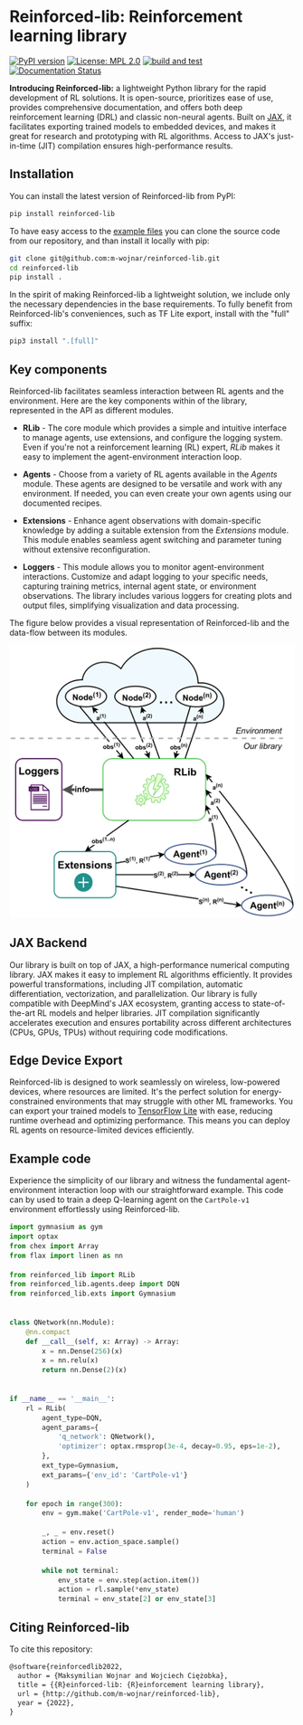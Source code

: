 # Reinforced-lib: Reinforcement learning library

[![PyPI version][pypi-badge]][pypi]
[![License: MPL 2.0][license-badge]][license]
[![build and test][tests-badge]][github-actions]
[![Documentation Status][rtd-badge]][documentation]

[pypi-badge]: https://img.shields.io/pypi/v/reinforced-lib
[pypi]: https://pypi.org/project/reinforced-lib/
[license-badge]: https://img.shields.io/badge/License-MPL%202.0-brightgreen.svg
[license]: https://opensource.org/licenses/MPL-2.0
[tests-badge]: https://github.com/m-wojnar/reinforced-lib/actions/workflows/python-package.yml/badge.svg
[github-actions]: https://github.com/m-wojnar/reinforced-lib/actions
[rtd-badge]: https://readthedocs.org/projects/reinforced-lib/badge/?version=latest
[documentation]: https://reinforced-lib.readthedocs.io/en/latest/

**Introducing Reinforced-lib:** a lightweight Python library for the rapid development of RL solutions. It is open-source, 
prioritizes ease of use, provides comprehensive documentation, and offers both deep reinforcement learning 
(DRL) and classic non-neural agents. Built on [JAX](https://jax.readthedocs.io/en/latest/), it facilitates exporting 
trained models to embedded devices, and makes it great for research and prototyping with RL algorithms. Access to JAX's 
just-in-time (JIT) compilation ensures high-performance results.

## Installation

You can install the latest version of Reinforced-lib from PyPI:

```bash
pip install reinforced-lib
```

To have easy access to the [example files](https://github.com/m-wojnar/reinforced-lib/tree/main/examples)
you can clone the source code from our repository, and than install it locally with pip:

```bash
git clone git@github.com:m-wojnar/reinforced-lib.git
cd reinforced-lib
pip install .
```

In the spirit of making Reinforced-lib a lightweight solution, we include only the necessary dependencies in the base 
requirements. To fully benefit from Reinforced-lib's conveniences, such as TF Lite export, install with the "full" suffix:

```bash
pip3 install ".[full]"
```

## Key components

Reinforced-lib facilitates seamless interaction between RL agents and the environment. Here are the key components 
within of the library, represented in the API as different modules.

- **RLib** - The core module which provides a simple and intuitive interface to manage agents, use extensions, 
  and configure the logging system. Even if you're not a reinforcement learning (RL) expert, *RLib* makes it easy to 
  implement the agent-environment interaction loop.

- **Agents** - Choose from a variety of RL agents available in the *Agents* module. These agents are designed to be 
  versatile and work with any environment. If needed, you can even create your own agents using our documented recipes.

- **Extensions** - Enhance agent observations with domain-specific knowledge by adding a suitable extension from the 
  *Extensions* module. This module enables seamless agent switching and parameter tuning without extensive reconfiguration.

- **Loggers** - This module allows you to monitor agent-environment interactions. Customize and adapt logging to your 
  specific needs, capturing training metrics, internal agent state, or environment observations. The library includes 
  various loggers for creating plots and output files, simplifying visualization and data processing.

The figure below provides a visual representation of Reinforced-lib and the data-flow between its modules.

<img src="docs/resources/data-flow.png" width="600">

## JAX Backend

Our library is built on top of JAX, a high-performance numerical computing library. JAX makes it easy to implement 
RL algorithms efficiently. It provides powerful transformations, including JIT compilation,  automatic differentiation, 
vectorization, and parallelization. Our library is fully compatible with DeepMind's JAX ecosystem, granting access to 
state-of-the-art RL models and helper libraries. JIT compilation significantly accelerates execution and ensures 
portability across different architectures (CPUs, GPUs, TPUs) without requiring code modifications.

## Edge Device Export

Reinforced-lib is designed to work seamlessly on wireless, low-powered devices, where resources are limited. It's the 
perfect solution for energy-constrained environments that may struggle with other ML frameworks. You can export your 
trained models to [TensorFlow Lite](https://www.tensorflow.org/lite) with ease, reducing runtime overhead and 
optimizing performance. This means you can deploy RL agents on resource-limited devices efficiently.

## Example code

Experience the simplicity of our library and witness the fundamental agent-environment interaction loop with our 
straightforward example. This code can by used to train a deep Q-learning agent on the `CartPole-v1` environment 
effortlessly using Reinforced-lib.

```python
import gymnasium as gym
import optax
from chex import Array
from flax import linen as nn

from reinforced_lib import RLib
from reinforced_lib.agents.deep import DQN
from reinforced_lib.exts import Gymnasium


class QNetwork(nn.Module):
    @nn.compact
    def __call__(self, x: Array) -> Array:
        x = nn.Dense(256)(x)
        x = nn.relu(x)
        return nn.Dense(2)(x)


if __name__ == '__main__':
    rl = RLib(
        agent_type=DQN,
        agent_params={
            'q_network': QNetwork(),
            'optimizer': optax.rmsprop(3e-4, decay=0.95, eps=1e-2),
        },
        ext_type=Gymnasium,
        ext_params={'env_id': 'CartPole-v1'}
    )

    for epoch in range(300):
        env = gym.make('CartPole-v1', render_mode='human')

        _, _ = env.reset()
        action = env.action_space.sample()
        terminal = False

        while not terminal:
            env_state = env.step(action.item())
            action = rl.sample(*env_state)
            terminal = env_state[2] or env_state[3]
```

## Citing Reinforced-lib

To cite this repository:

```
@software{reinforcedlib2022,
  author = {Maksymilian Wojnar and Wojciech Ciężobka},
  title = {{R}einforced-lib: {R}einforcement learning library},
  url = {http://github.com/m-wojnar/reinforced-lib},
  year = {2022},
}
```
